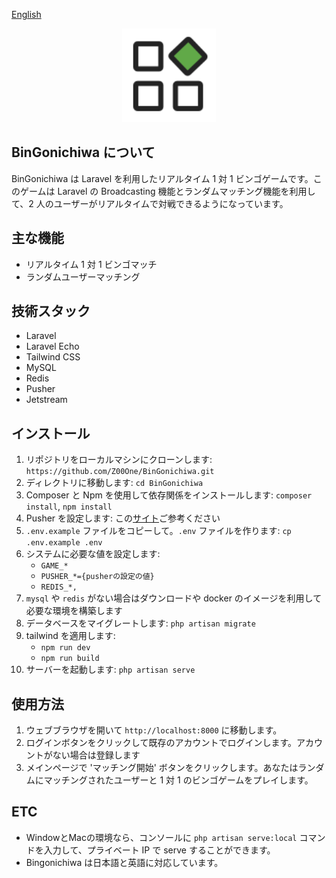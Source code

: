 [English](https://github.com/Z00One/BinGonichiwa/blob/main/README.EN.md)

<p align="center"><img src="public/assets/favicon.svg" width="150" alt="BinGonichiwa Logo"></p>

## BinGonichiwa について

BinGonichiwa は Laravel を利用したリアルタイム 1 対 1 ビンゴゲームです。このゲームは Laravel の Broadcasting 機能とランダムマッチング機能を利用して、2 人のユーザーがリアルタイムで対戦できるようになっています。

## 主な機能

-   リアルタイム 1 対 1 ビンゴマッチ
-   ランダムユーザーマッチング

## 技術スタック

-   Laravel
-   Laravel Echo
-   Tailwind CSS
-   MySQL
-   Redis
-   Pusher
-   Jetstream

## インストール

1. リポジトリをローカルマシンにクローンします: `https://github.com/Z00One/BinGonichiwa.git`
2. ディレクトリに移動します: `cd BinGonichiwa`
3. Composer と Npm を使用して依存関係をインストールします: `composer install`, `npm install`
4. Pusher を設定します: この[サイト](https://pusher.com/)ご参考ください
5. `.env.example` ファイルをコピーして。`.env` ファイルを作ります: `cp .env.example .env`
6. システムに必要な値を設定します:
    - `GAME_*`
    - `PUSHER_*={pusherの設定の値}`
    - `REDIS_*,`
7. `mysql` や `redis` がない場合はダウンロードや docker のイメージを利用して必要な環境を構築します
8. データベースをマイグレートします: `php artisan migrate`
9. tailwind を適用します:
    - `npm run dev`
    - `npm run build`
10. サーバーを起動します: `php artisan serve`

## 使用方法

1. ウェブブラウザを開いて `http://localhost:8000` に移動します。
2. ログインボタンをクリックして既存のアカウントでログインします。アカウントがない場合は登録します
3. メインページで 'マッチング開始' ボタンをクリックします。あなたはランダムにマッチングされたユーザーと 1 対 1 のビンゴゲームをプレイします。

## ETC

-   WindowとMacの環境なら、コンソールに `php artisan serve:local` コマンドを入力して、プライベート IP で serve することができます。
-   Bingonichiwa は日本語と英語に対応しています。
